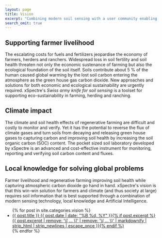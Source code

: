 ```yaml
---
layout: page
title: Vision
excerpt: "Combining modern soil sensing with a user community enabling local knowledge for solving global problems."
search_omit: true
---
```


## Supporting farmer livelihood

The escalating costs for fuels and fertilizers jeopardise the economy of farmers, herders and ranchers. Widespread loss in soil fertility and soil health threaten not only the economic sustenance of farming but also the ecological foundation of the soil itself. Soils contribute about 5 % of the human caused global warming by the lost soil carbon entering the atmosphere as the green house gas carbon dioxide. New approaches and solutions for both economic and ecological sustainability are urgently required. xSpectre's _Swiss army knife for soil sensing_ is a toolset for supporting eco-sustainability in farming, herding and ranching.

## Climate impact

The climate and soil health effects of regenerative farming are difficult and costly to monitor and verify. Yet it has the potential to reverse the flux of climate gases and turn soils from decaying and releasing green house gases to capturing carbon and improving soil health by increasing the soil organic carbon (SOC) content. The pocket sized soil laboratory developed by xSpectre is an advanced and cost-effective instrument for monitoring, reporting and verifying soil carbon content and fluxes.

## Local knowledge for solving global problems

Farmer livelihood and regenerative farming improving soil health while capturing atmospheric carbon dioxide go hand in hand. xSpectre's vision is that this win-win solution for farmers and climate (and thus society at large) requires soil information that is best supported through a combination of modern sensing technology, local knowledge and Artificial Intelligence.

<ul class="post-list">
{% for post in site.categories.vision %}
  <li><article><a href="{{ site.url }}{{ post.url }}">{{ post.title }} <span class="entry-date"><time datetime="{{ post.date | date_to_xmlschema }}">{{ post.date | date: "%B %d, %Y" }}</time></span>{% if post.excerpt %} <span class="excerpt">{{ post.excerpt | remove: '\[ ... \]' | remove: '\( ... \)' | markdownify | strip_html | strip_newlines | escape_once }}</span>{% endif %}</a></article></li>
{% endfor %}
</ul>
